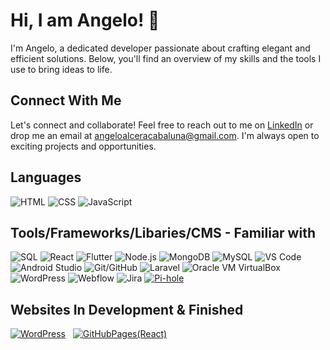 # Hi, I am Angelo! 👋

I'm Angelo, a dedicated developer passionate about crafting elegant and efficient solutions. Below, you'll find an overview of my skills and the tools I use to bring ideas to life.

## Connect With Me

Let's connect and collaborate! Feel free to reach out to me on [LinkedIn](https://www.linkedin.com/in/angelo-cabaluna-55a407240) or drop me an email at [angeloalceracabaluna@gmail.com](mailto:angeloalceracabaluna@gmail.com). I'm always open to exciting projects and opportunities.

## Languages

![HTML](https://img.icons8.com/color/48/000000/html-5.png)
![CSS](https://img.icons8.com/color/48/000000/css3.png)
![JavaScript](https://img.icons8.com/color/48/000000/javascript.png)
  
## Tools/Frameworks/Libaries/CMS - Familiar with

![SQL](https://img.icons8.com/color/48/000000/sql.png)
![React](https://img.icons8.com/color/48/000000/react-native.png)
![Flutter](https://img.icons8.com/color/48/000000/flutter.png)
![Node.js](https://img.icons8.com/color/48/000000/nodejs.png)
![MongoDB](https://img.icons8.com/color/48/000000/mongodb.png)
![MySQL](https://img.icons8.com/color/48/000000/mysql.png)
![VS Code](https://img.icons8.com/color/48/000000/visual-studio-code-2019.png)
![Android Studio](https://img.icons8.com/color/48/000000/android-os.png)
![Git/GitHub](https://img.icons8.com/color/48/000000/git.png)
![Laravel](https://img.icons8.com/ios-filled/50/000000/laravel.png)
![Oracle VM VirtualBox](https://img.icons8.com/color/48/000000/virtualbox.png)
![WordPress](https://img.icons8.com/color/48/000000/wordpress.png)
![Webflow](https://img.icons8.com/color/48/000000/webflow.png)
![Jira](https://img.icons8.com/color/48/000000/jira.png)
[![Pi-hole](https://img.icons8.com/color/48/000000/raspberry-pi.png)](https://pi-hole.net/)

## Websites In Development & Finished

[![WordPress](https://img.icons8.com/color/48/000000/wordpress.png)](https://stnicolasinn.com/) &nbsp; 
[![GitHubPages(React)](https://img.icons8.com/ios-filled/50/000000/domain.png)](https://jgello.github.io/React-Pages/) &nbsp; 

